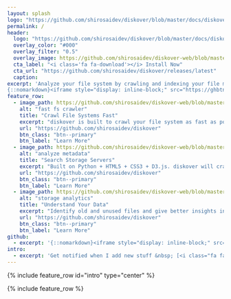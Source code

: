 ```yaml
---
layout: splash
logo: "https://github.com/shirosaidev/diskover/blob/master/docs/diskover.png?raw=true"
permalink: /
header:
  logo: "https://github.com/shirosaidev/diskover/blob/master/docs/diskover.png?raw=true"
  overlay_color: "#000"
  overlay_filter: "0.5"
  overlay_image: https://github.com/shirosaidev/diskover-web/blob/master/docs/diskover-web-heatmap-screenshot.png?raw=true
  cta_label: "<i class='fa fa-download'></i> Install Now"
  cta_url: "https://github.com/shirosaidev/diskover/releases/latest"
  caption:
excerpt: 'Analyze your file system by crawling and indexing your file metadata into Elasticsearch.<br /> <small><a href="https://github.com/shirosaidev/diskover/releases/tag/v1.4.0">Latest release v1.4.0</a></small><br /><br />
{::nomarkdown}<iframe style="display: inline-block;" src="https://ghbtns.com/github-btn.html?user=shirosaidev&repo=diskover&type=star&count=true&size=large" frameborder="0" scrolling="0" width="160px" height="30px"></iframe> <iframe style="display: inline-block;" src="https://ghbtns.com/github-btn.html?user=shirosaidev&repo=diskover&type=fork&count=true&size=large" frameborder="0" scrolling="0" width="158px" height="30px"></iframe>{:/nomarkdown}'
feature_row:
  - image_path: https://github.com/shirosaidev/diskover-web/blob/master/docs/diskover-web-filetree-screenshot.png?raw=true
    alt: "fast fs crawler"
    title: "Crawl File Systems Fast"
    excerpt: "diskover is built to crawl your file system as fast as possible, locally or over nfs/smb."
    url: "https://github.com/shirosaidev/diskover"
    btn_class: "btn--primary"
    btn_label: "Learn More"
  - image_path: https://github.com/shirosaidev/diskover-web/blob/master/docs/diskover-web-dashboard-screenshot.png?raw=true
    alt: "analyze metadata"
    title: "Search Storage Servers"
    excerpt: "Built on Python + HTML5 + CSS3 + D3.js. diskover will crawl, search and analyze all your file metadata."
    url: "https://github.com/shirosaidev/diskover"
    btn_class: "btn--primary"
    btn_label: "Learn More"
  - image_path: https://github.com/shirosaidev/diskover-web/blob/master/docs/diskover-web-treemap-screenshot.png?raw=true
    alt: "storage analytics"
    title: "Understand Your Data"
    excerpt: "Identify old and unused files and give better insights into data change 'hotfiles', file duplication 'dupes' and wasted space."
    url: "https://github.com/shirosaidev/diskover"
    btn_class: "btn--primary"
    btn_label: "Learn More"
github:
  - excerpt: '{::nomarkdown}<iframe style="display: inline-block;" src="https://ghbtns.com/github-btn.html?user=shirosaidev&repo=diskover&type=star&count=true&size=large" frameborder="0" scrolling="0" width="160px" height="30px"></iframe> <iframe style="display: inline-block;" src="https://ghbtns.com/github-btn.html?user=shirosaidev&repo=diskover&type=fork&count=true&size=large" frameborder="0" scrolling="0" width="158px" height="30px"></iframe>{:/nomarkdown}'
intro:
  - excerpt: 'Get notified when I add new stuff &nbsp; [<i class="fa fa-google"></i> Google Group](https://groups.google.com/forum/?hl=en#!forum/diskover){: .btn .btn--google} [<i class="fa fa-paypal"></i> Donate](https://www.paypal.me/shirosaidev){: .btn .btn--primary}'
---
```


{% include feature_row id="intro" type="center" %}

{% include feature_row %}
